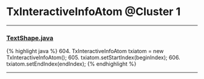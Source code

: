 # TxInteractiveInfoAtom @Cluster 1

***

### [TextShape.java](https://searchcode.com/codesearch/view/97394395/)
{% highlight java %}
604. TxInteractiveInfoAtom txiatom = new TxInteractiveInfoAtom();
605. txiatom.setStartIndex(beginIndex);
606. txiatom.setEndIndex(endIndex);
{% endhighlight %}

***

